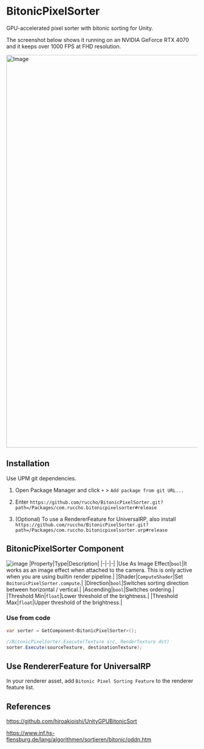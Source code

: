 # BitonicPixelSorter

GPU-accelerated pixel sorter with bitonic sorting for Unity.

The screenshot below shows it running on an NVIDIA GeForce RTX 4070 and it keeps over 1000 FPS at FHD resolution.

<img width="1920" height="1032" alt="Image" src="https://github.com/user-attachments/assets/8330a931-a737-4239-a60a-4bf2bf637961" />

## Installation

Use UPM git dependencies.
1. Open Package Manager and click `+` > `Add package from git URL...`
2. Enter `https://github.com/ruccho/BitonicPixelSorter.git?path=/Packages/com.ruccho.bitonicpixelsorter#release`

3. (Optional) To use a RendererFeature for UniversalRP, also install `https://github.com/ruccho/BitonicPixelSorter.git?path=/Packages/com.ruccho.bitonicpixelsorter.urp#release`


## BitonicPixelSorter Component

![image](https://user-images.githubusercontent.com/16096562/125492519-6a363ad6-87b3-451b-a6a3-37b859821db5.png)
|Property|Type|Description|
|-|-|-|
|Use As Image Effect|`bool`|It works as an image effect when attached to the camera. This is only active when you are using builtin render pipeline.|
|Shader|`ComputeShader`|Set `BoitonicPixelSorter.compute`.|
|Direction|`bool`|Switches sorting direction between horizontal / vertical.|
|Ascending|`bool`|Switches ordering.|
|Threshold Min|`float`|Lower threshold of the brightness.|
|Threshold Max|`float`|Upper threshold of the brightness.|

### Use from code

```csharp
var sorter = GetComponent<BitonicPixelSorter>();

//BitonicPixelSorter.Execute(Texture src, RenderTexture dst)
sorter.Execute(sourceTexture, destinationTexture);
```

## Use RendererFeature for UniversalRP

In your renderer asset, add `Bitonic Pixel Sorting Feature` to the renderer feature list.

## References

https://github.com/hiroakioishi/UnityGPUBitonicSort

https://www.inf.hs-flensburg.de/lang/algorithmen/sortieren/bitonic/oddn.htm
